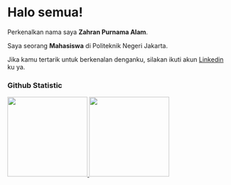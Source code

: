 # Halo semua! 

Perkenalkan nama saya **Zahran Purnama Alam**.<br>

Saya seorang **Mahasiswa** di Politeknik Negeri Jakarta.<br>

Jika kamu tertarik untuk berkenalan denganku, silakan ikuti akun [Linkedin](https://www.linkedin.com/in/zahran-purnama-alam-1141782b1/) ku ya.

### Github Statistic
<p align="left">
<a href="https://github.com/Zxhraan">
  <img height="180em" src="https://github-readme-stats-eight-theta.vercel.app/api?username=penuliscode&show_icons=true&theme=algolia&include_all_commits=true&count_private=true"/>
  <img height="180em" src="https://github-readme-stats-eight-theta.vercel.app/api/top-langs/?username=penuliscode&layout=compact&layout=compact&theme=algolia"/>
</a>
</p>
